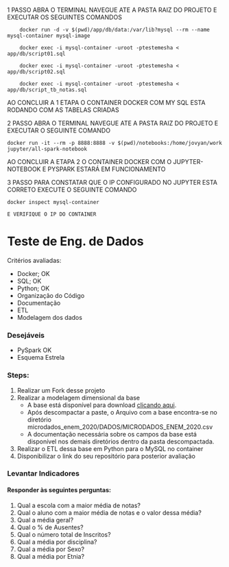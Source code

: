 1 PASSO
    ABRA O TERMINAL NAVEGUE ATE A PASTA RAIZ DO PROJETO E EXECUTAR OS SEGUINTES COMANDOS
    
        docker run -d -v $(pwd)/app/db/data:/var/lib?mysql --rm --name mysql-container mysql-image
        
        docker exec -i mysql-container -uroot -ptestemesha < app/db/script01.sql
        
        docker exec -i mysql-container -uroot -ptestemesha < app/db/script02.sql
        
        docker exec -i mysql-container -uroot -ptestemesha < app/db/script_tb_notas.sql

AO CONCLUIR A 1 ETAPA O CONTAINER DOCKER COM MY SQL ESTA RODANDO COM AS TABELAS CRIADAS

2 PASSO
    ABRA O TERMINAL NAVEGUE ATE A PASTA RAIZ DO PROJETO E EXECUTAR O SEGUINTE COMANDO
    
    docker run -it --rm -p 8888:8888 -v $(pwd)/notebooks:/home/jovyan/work jupyter/all-spark-notebook

AO CONCLUIR A ETAPA 2 O CONTAINER DOCKER COM O JUPYTER-NOTEBOOK E PYSPARK ESTARÁ EM FUNCIONAMENTO

3 PASSO
    PARA CONSTATAR QUE O IP CONFIGURADO NO JUPYTER ESTA CORRETO EXECUTE O SEGUINTE COMANDO
        
    docker inspect mysql-container
    
    E VERIFIQUE O IP DO CONTAINER



# Teste de Eng. de Dados
Critérios avaliadas:
- Docker; OK
- SQL; OK 
- Python; OK
- Organização do Código
- Documentação
- ETL
- Modelagem dos dados

### Desejáveis
- PySpark OK
- Esquema Estrela


### Steps:

1. Realizar um Fork desse projeto
2. Realizar a modelagem dimensional da base
    - A base está disponível para download [clicando aqui](https://download.inep.gov.br/microdados/microdados_enem_2020.zip).
    - Após descompactar a paste, o Arquivo com a base encontra-se no diretório microdados_enem_2020/DADOS/MICRODADOS_ENEM_2020.csv
    - A documentação necessária sobre os campos da base está disponível nos demais diretórios dentro da pasta descompactada.
3. Realizar o ETL dessa base em Python para o MySQL no container
4. Disponibilizar o link do seu repositório para posterior avaliação


### Levantar Indicadores
#### Responder às seguintes perguntas:
1. Qual a escola com a maior média de notas?
2. Qual o aluno com a maior média de notas e o valor dessa média?
3. Qual a média geral?
4. Qual o % de Ausentes?
5. Qual o número total de Inscritos?
6. Qual a média por disciplina?
7. Qual a média por Sexo?
8. Qual a média por Etnia?
